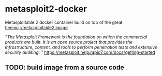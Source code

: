 # metasploit2-docker
Metasploitable 2 docker container build on top of the great 
[tleemcjr/metasploitable2 image](https://hub.docker.com/r/tleemcjr/metasploitable2)

*"The Metasploit Framework is the foundation on which the commercial products are built. It is an open source project that provides the infrastructure, content, and tools to perform penetration tests and extensive security auditing. "*
https://metasploit.help.rapid7.com/docs/getting-started

## TODO: build image from a source code